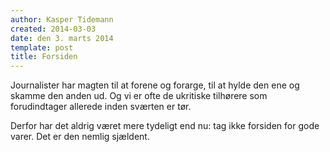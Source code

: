 ```yaml
---
author: Kasper Tidemann
created: 2014-03-03
date: den 3. marts 2014
template: post
title: Forsiden
---
```


Journalister har magten til at forene og forarge, til at hylde den ene og skamme den anden ud. Og vi er ofte de ukritiske tilhørere som forudindtager allerede inden sværten er tør.

Derfor har det aldrig været mere tydeligt end nu: tag ikke forsiden for gode varer. Det er den nemlig sjældent.